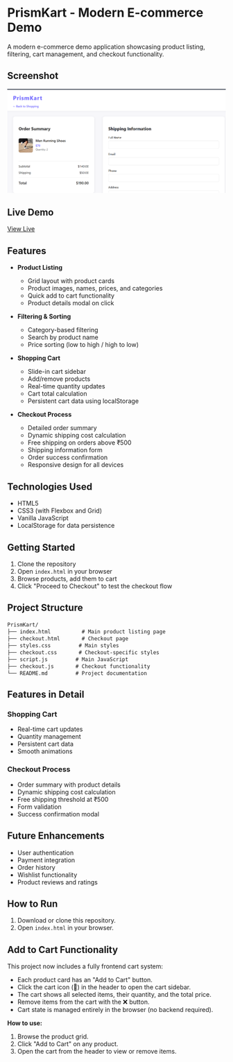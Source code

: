 # PrismKart - Modern E-commerce Demo

A modern e-commerce demo application showcasing product listing, filtering, cart management, and checkout functionality.

## Screenshot
![Screenshot](image.png)

## Live Demo
[View Live](https://9-prismkart.vercel.app/) 

## Features

- **Product Listing**
  - Grid layout with product cards
  - Product images, names, prices, and categories
  - Quick add to cart functionality
  - Product details modal on click

- **Filtering & Sorting**
  - Category-based filtering
  - Search by product name
  - Price sorting (low to high / high to low)

- **Shopping Cart**
  - Slide-in cart sidebar
  - Add/remove products
  - Real-time quantity updates
  - Cart total calculation
  - Persistent cart data using localStorage

- **Checkout Process**
  - Detailed order summary
  - Dynamic shipping cost calculation
  - Free shipping on orders above ₹500
  - Shipping information form
  - Order success confirmation
  - Responsive design for all devices

## Technologies Used

- HTML5
- CSS3 (with Flexbox and Grid)
- Vanilla JavaScript
- LocalStorage for data persistence

## Getting Started

1. Clone the repository
2. Open `index.html` in your browser
3. Browse products, add them to cart
4. Click "Proceed to Checkout" to test the checkout flow

## Project Structure

```
PrismKart/
├── index.html          # Main product listing page
├── checkout.html       # Checkout page
├── styles.css         # Main styles
├── checkout.css       # Checkout-specific styles
├── script.js         # Main JavaScript
├── checkout.js       # Checkout functionality
└── README.md         # Project documentation
```

## Features in Detail

### Shopping Cart
- Real-time cart updates
- Quantity management
- Persistent cart data
- Smooth animations

### Checkout Process
- Order summary with product details
- Dynamic shipping cost calculation
- Free shipping threshold at ₹500
- Form validation
- Success confirmation modal

## Future Enhancements

- User authentication
- Payment integration
- Order history
- Wishlist functionality
- Product reviews and ratings



## How to Run
1. Download or clone this repository.
2. Open `index.html` in your browser.

## Add to Cart Functionality

This project now includes a fully frontend cart system:

- Each product card has an "Add to Cart" button.
- Click the cart icon (🛒) in the header to open the cart sidebar.
- The cart shows all selected items, their quantity, and the total price.
- Remove items from the cart with the ❌ button.
- Cart state is managed entirely in the browser (no backend required).

**How to use:**
1. Browse the product grid.
2. Click "Add to Cart" on any product.
3. Open the cart from the header to view or remove items.

